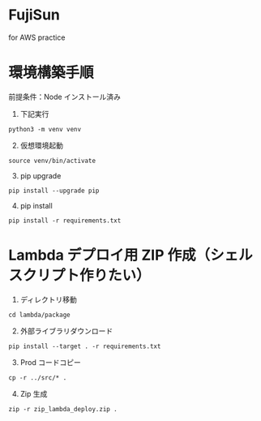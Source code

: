 # FujiSun
for AWS practice

# 環境構築手順

前提条件：Node インストール済み

1. 下記実行
```
python3 -m venv venv
```

2. 仮想環境起動
```
source venv/bin/activate
```

3. pip upgrade
```
pip install --upgrade pip
```

4. pip install
```
pip install -r requirements.txt
```

# Lambda デプロイ用 ZIP 作成（シェルスクリプト作りたい）

1. ディレクトリ移動
```
cd lambda/package
```

2. 外部ライブラリダウンロード
```
pip install --target . -r requirements.txt
```

3. Prod コードコピー
```
cp -r ../src/* .
```

4. Zip 生成
```
zip -r zip_lambda_deploy.zip .
```
